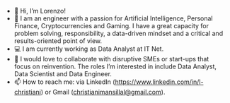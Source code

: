 - 👋 Hi, I’m Lorenzo!
- 👀 I am an engineer with a passion for Artificial Intelligence, Personal Finance, Cryptocurrencies and Gaming. I have a great capacity for problem solving, responsibility, a data-driven mindset and a critical and results-oriented point of view.
- 💻 I am currently working as Data Analyst at IT Net.
- 💞️ I would love to collaborate with disruptive SMEs or start-ups that focus on reinvention. The roles I’m interested in include Data Analyst, Data Scientist and Data Engineer.
- 📫 How to reach me: via LinkedIn (https://www.linkedin.com/in/l-christiani) or Gmail (christianimansillal@gmail.com).

<!---
lchristiani44/lchristiani44 is a ✨ special ✨ repository because its `README.md` (this file) appears on your GitHub profile.
You can click the Preview link to take a look at your changes.
--->
